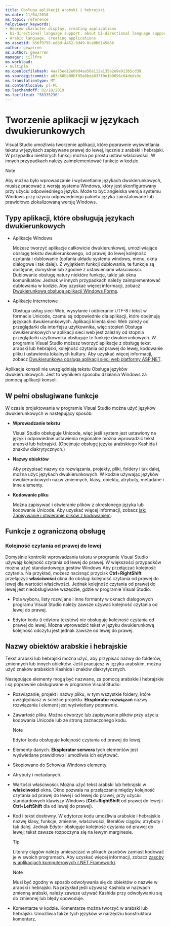 ```yaml
---
title: Obsługa aplikacji arabski i hebrajski
ms.date: 11/04/2016
ms.topic: reference
helpviewer_keywords:
- Hebrew character display, creating applications
- bi-directional language support, about bi-directional language support
- Arabic language, creating applications
ms.assetid: b56f9795-ed8d-4452-9d49-8ca0b0145d86
author: gewarren
ms.author: gewarren
manager: jillfra
ms.workload:
- multiple
ms.openlocfilehash: 4aa75ee12e09d4aa56a112a135a2e9e913b5cd39
ms.sourcegitcommit: a83c60bb00bf95e6bea037f0e1b9696c64deda3c
ms.translationtype: MT
ms.contentlocale: pl-PL
ms.lasthandoff: 02/18/2019
ms.locfileid: "56335236"
---
```

# <a name="create-applications-in-bi-directional-languages"></a>Tworzenie aplikacji w językach dwukierunkowych

Visual Studio umożliwia tworzenie aplikacji, które poprawnie wyświetlania tekstu w językach zapisywane prawej do lewej, łącznie z arabski i hebrajski. W przypadku niektórych funkcji można po prostu ustaw właściwości. W innych przypadkach należy zaimplementować funkcje w kodzie.

> [!NOTE]
> Aby można było wprowadzanie i wyświetlanie językach dwukierunkowych, musisz pracować z wersją systemu Windows, który jest skonfigurowany przy użyciu odpowiedniego języka. Może to być angielska wersja systemu Windows przy użyciu odpowiedniego pakietu języka zainstalowane lub prawidłowo zlokalizowaną wersję Windows.

## <a name="types-of-applications-that-support-bi-directional-languages"></a>Typy aplikacji, które obsługują językach dwukierunkowych

-  Aplikacje Windows

   Możesz tworzyć aplikacje całkowicie dwukierunkowej, umożliwiające obsługę tekstu dwukierunkowego, od prawej do lewej kolejność czytania i dublowanie (cofania układu systemu windows, menu, okna dialogowe i tak dalej). Z wyjątkiem funkcji dublowania, te funkcje są dostępne, domyślnie lub zgodnie z ustawieniami właściwości. Dublowanie obsługę natury niektóre funkcje, takie jak okna komunikatów. Jednak w innych przypadkach należy zaimplementować dublowania w kodzie. Aby uzyskać więcej informacji, zobacz [Dwukierunkowa obsługa aplikacji Windows Forms](/dotnet/framework/winforms/advanced/bi-directional-support-for-windows-forms-applications).

-  Aplikacje internetowe

   Obsługa usług sieci Web, wysyłanie i odbieranie UTF-8 i tekst w formacie Unicode, czemu są odpowiednie dla aplikacji, które obejmują językach dwukierunkowych. Aplikacji klienta sieci Web zależy od przeglądarki dla interfejsu użytkownika, więc stopień Obsługa dwukierunkowych w aplikacji sieci web jest zależny od stopnia przeglądarki użytkownika obsługuje te funkcje dwukierunkowych. W programie Visual Studio możesz tworzyć aplikacje z obsługą tekst arabski lub hebrajski, kolejność czytania od prawej do lewej, kodowanie pliku i ustawienia lokalnych kultury. Aby uzyskać więcej informacji, zobacz [Dwukierunkowa obsługa aplikacji sieci web platformy ASP.NET](https://msdn.microsoft.com/Library/5576f9b1-9b86-41ef-8354-092d366bcd03).

Aplikacje konsoli nie uwzględniają tekstu Obsługa języków dwukierunkowych. Jest to wynikiem sposobu działania Windows za pomocą aplikacji konsoli.

## <a name="fully-supported-features"></a>W pełni obsługiwane funkcje

W czasie projektowania w programie Visual Studio można użyć języków dwukierunkowych w następujący sposób:

- **Wprowadzanie tekstu**

   Visual Studio obsługuje Unicode, więc jeśli system jest ustawiony na język i odpowiednie ustawienia regionalne można wprowadzić tekst arabski lub hebrajski. (Obejmuje obsługę języka arabskiego Kashida i znaków diakrytycznych.)

- **Nazwy obiektów**

   Aby przypisać nazwy do rozwiązania, projekty, pliki, foldery i tak dalej, można użyć językach dwukierunkowych. W kodzie używając języków dwukierunkowych nazw zmiennych, klasy, obiektu, atrybuty, metadane i inne elementy.

- **Kodowanie pliku**

   Można zapisywać i otwieranie plików z określonego języka lub kodowanie Unicode. Aby uzyskać więcej informacji, zobacz [jak: Zapisywanie i otwieranie plików z kodowaniem](../ide/how-to-save-and-open-files-with-encoding.md).

## <a name="features-with-limited-support"></a>Funkcje z ograniczoną obsługę

### <a name="right-to-left-reading-order"></a>Kolejność czytania od prawej do lewej

Domyślnie kontrolki wprowadzania tekstu w programie Visual Studio używają kolejność czytania od lewej do prawej. W większości przypadków można użyć standardowego gestów Windows Aby przełączać kolejność czytania. Na przykład, możesz nacisnąć przycisk **Ctrl**+**RightShift** przełączyć **właściwości** okna do obsługi kolejność czytania od prawej do lewej dla wartości właściwości. Jednak kolejność czytania od prawej do lewej jest nieobsługiwane wszędzie, gdzie w programie Visual Studio:

- Pola wyboru, listy rozwijane i inne formanty w oknach dialogowych programu Visual Studio należy zawsze używać kolejność czytania od lewej do prawej.

- Edytor kodu (i edytora tekstów) nie obsługuje kolejność czytania od prawej do lewej. Można wprowadzić tekst w języku dwukierunkową kolejność odczytu jest jednak zawsze od lewej do prawej.

## <a name="arabic-or-hebrew-object-names"></a>Nazwy obiektów arabskie i hebrajskie

Tekst arabski lub hebrajski można użyć, aby przypisać nazwy do folderów, zmiennych lub innych obiektów. Jeśli pracujesz w języku arabskim, można użyć znaków arabskich Kashida i znaków diakrytycznych.

Następujące elementy mogą być nazwane, za pomocą arabskie i hebrajskie i są poprawnie obsługiwane w programie Visual Studio:

- Rozwiązanie, projekt i nazwy pliku, w tym wszystkie foldery, które uwzględniasz w ścieżce projektu. **Eksplorator rozwiązań** nazwy rozwiązania i element jest wyświetlany poprawnie.

- Zawartość pliku. Można otworzyć lub zapisywanie plików przy użyciu kodowania Unicode lub ze stroną zaznaczonego kodu.

    > [!NOTE]
    > Edytor kodu obsługuje kolejność czytania od prawej do lewej.

- Elementy danych. **Eksplorator serwera** tych elementów jest wyświetlane prawidłowo i umożliwia ich edytować.

- Skopiowano do Schowka Windows elementy.

- Atrybuty i metadanych.

- Wartości właściwości. Można użyć tekst arabski lub hebrajski w **właściwości** okna. Okno pozwala na przełączanie między kolejność czytania od prawej do lewej i od lewej do prawej, przy użyciu standardowych klawiszy Windows (**Ctrl**+**RightShift** od prawej do lewej i **Ctrl**+**LeftShift** dla od lewej do prawej).

- Kod i tekst dosłowny. W edytorze kodu umożliwia arabskie i hebrajskie nazwę klasy, funkcje, zmienne, właściwości, literałów ciągów, atrybuty i tak dalej. Jednak Edytor obsługuje kolejność czytania od prawej do lewej; tekst zawsze rozpoczyna się na lewym marginesie.

    > [!TIP]
    > Literały ciągów należy umieszczać w plikach zasobów zamiast kodować je w swoich programach. Aby uzyskać więcej informacji, zobacz [zasoby w aplikacjach komputerowych (.NET Framework)](/dotnet/framework/resources/index).

    > [!NOTE]
    > Musi być zgodny w sposób odwoływania się do obiektów o nazwie w arabski i hebrajski. Na przykład jeśli używasz Kashida w nazwach zmienną arabski, należy zawsze używać Kashida przy odwoływaniu się do zmiennej lub błędy spowoduje.

- Komentarze w kodzie. Komentarze można tworzyć w arabski lub hebrajski. Umożliwia także tych języków w narzędziu konstruktora komentarz.